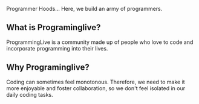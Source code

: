 Programmer Hoods... Here, we build an army of programmers.

## What is Programinglive?

ProgrammingLive is a community made up of people who love to code and incorporate programming into their lives.

## Why Programinglive?

Coding can sometimes feel monotonous. Therefore, we need to make it more enjoyable and foster collaboration, so we don't feel isolated in our daily coding tasks.